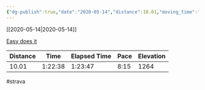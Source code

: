 ```yaml
---
{"dg-publish":true,"date":"2020-05-14","distance":10.01,"moving_time":"1:22:38","elapsed_time":"1:23:47","pace":"8:15","total_elevation_gain":1264,"url":"https://www.strava.com/activities/3451791115","permalink":"/01-personal/strava/2020-05-14-easy-does-it/","dgPassFrontmatter":true}
---
```



[[2020-05-14\|2020-05-14]]

[Easy does it](https://www.strava.com/activities/3451791115)

| Distance | Time    | Elapsed Time | Pace | Elevation |
| -------- | ------- | ------------ | ---- | --------- |
| 10.01    | 1:22:38 | 1:23:47      | 8:15 | 1264      |




#strava
